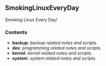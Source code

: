 ## SmokingLinuxEveryDay
Smoking Linux Every Day!

### Contents
* **backup**: *backup related notes and scripts.*
* **dev**: *programming related notes and scripts.*
* **kernel**: *kernel related notes and scripts.*
* **system**: *system related notes and scripts.*

